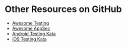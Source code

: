 # Other Resources on GitHub
- [Awesome Testing](https://github.com/TheJambo/awesome-testing)
- [Awesome AppSec](https://github.com/paragonie/awesome-appsec)
- [Android Testing Kata](https://github.com/Karumi/KataSuperHeroesAndroid)
- [iOS Testing Kata](https://github.com/Karumi/KataSuperHeroesIOS)